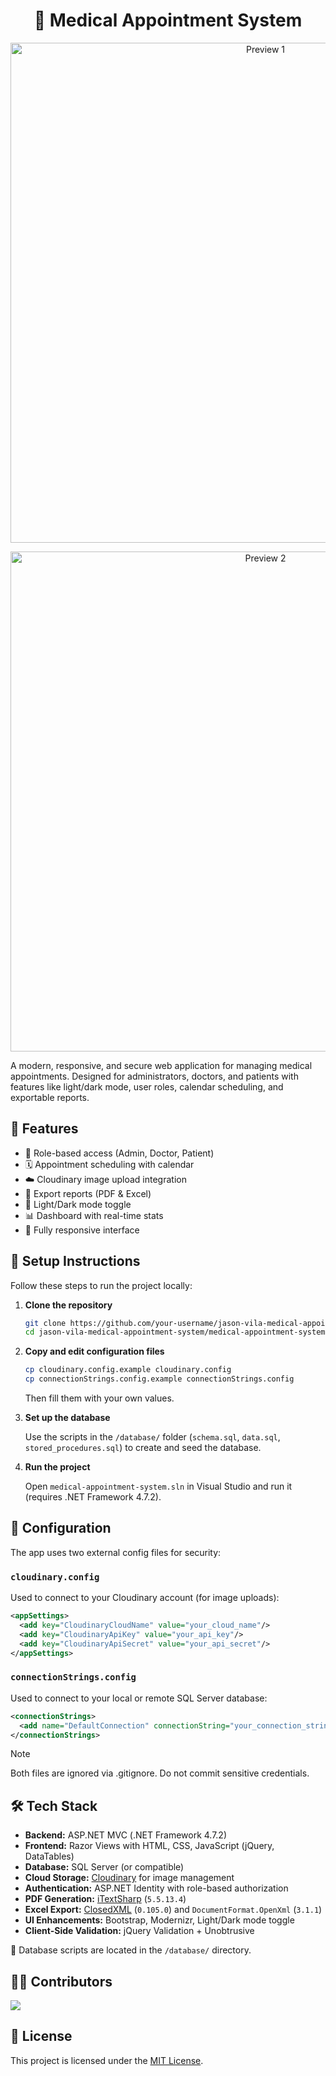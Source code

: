 <h1 align="center">🏥 Medical Appointment System</h1>

<p align="center">
  <img src="https://github.com/jason-vila/medical-appointment-system/blob/main/medical-appointment-system/Content/Img/preview1.png" alt="Preview 1" width="800"/>
</p>

<p align="center">
  <img src="https://github.com/jason-vila/medical-appointment-system/blob/main/medical-appointment-system/Content/Img/preview2.png" alt="Preview 2" width="800"/>
</p>

A modern, responsive, and secure web application for managing medical appointments. Designed for administrators, doctors, and patients with features like light/dark mode, user roles, calendar scheduling, and exportable reports.

## 🚀 Features

- 🔐 Role-based access (Admin, Doctor, Patient)
- 🗓️ Appointment scheduling with calendar
- ☁️ Cloudinary image upload integration
- 📁 Export reports (PDF & Excel)
- 🌙 Light/Dark mode toggle
- 📊 Dashboard with real-time stats
- 📱 Fully responsive interface

## 🔧 Setup Instructions

Follow these steps to run the project locally:

1. **Clone the repository**

   ```bash
   git clone https://github.com/your-username/jason-vila-medical-appointment-system.git
   cd jason-vila-medical-appointment-system/medical-appointment-system
   ```

2. **Copy and edit configuration files**

   ```bash
   cp cloudinary.config.example cloudinary.config
   cp connectionStrings.config.example connectionStrings.config
   ```

   Then fill them with your own values.

3. **Set up the database**

   Use the scripts in the `/database/` folder (`schema.sql`, `data.sql`, `stored_procedures.sql`) to create and seed the database.

4. **Run the project**

   Open `medical-appointment-system.sln` in Visual Studio and run it (requires .NET Framework 4.7.2).

## 📁 Configuration

The app uses two external config files for security:

### `cloudinary.config`

Used to connect to your Cloudinary account (for image uploads):

```xml
<appSettings>
  <add key="CloudinaryCloudName" value="your_cloud_name"/>
  <add key="CloudinaryApiKey" value="your_api_key"/>
  <add key="CloudinaryApiSecret" value="your_api_secret"/>
</appSettings>
```

### `connectionStrings.config`

Used to connect to your local or remote SQL Server database:

```xml
<connectionStrings>
  <add name="DefaultConnection" connectionString="your_connection_string"/>
</connectionStrings>
```

> [!NOTE]
> Both files are ignored via .gitignore. Do not commit sensitive credentials.


## 🛠️ Tech Stack

- **Backend:** ASP.NET MVC (.NET Framework 4.7.2)
- **Frontend:** Razor Views with HTML, CSS, JavaScript (jQuery, DataTables)
- **Database:** SQL Server (or compatible)
- **Cloud Storage:** [Cloudinary](https://cloudinary.com/) for image management
- **Authentication:** ASP.NET Identity with role-based authorization
- **PDF Generation:** [iTextSharp](https://github.com/itext/itextsharp) (`5.5.13.4`)
- **Excel Export:** [ClosedXML](https://github.com/ClosedXML/ClosedXML) (`0.105.0`) and `DocumentFormat.OpenXml` (`3.1.1`)
- **UI Enhancements:** Bootstrap, Modernizr, Light/Dark mode toggle
- **Client-Side Validation:** jQuery Validation + Unobtrusive

💾 Database scripts are located in the `/database/` directory.

## 🧑‍💻 Contributors

<a href="https://github.com/jason-vila/medical-appointment-system/graphs/contributors">
  <img src="https://contrib.rocks/image?repo=jason-vila/medical-appointment-system" />
</a>

## 📄 License

This project is licensed under the [MIT License](./LICENSE).
